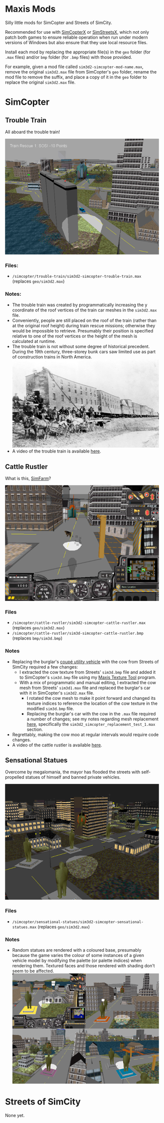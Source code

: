 # Maxis Mods

Silly little mods for SimCopter and Streets of SimCity.

Recommended for use with [SimCopterX](http://simcopter.net) or [SimStreetsX](http://www.streetsofsimcity.com/), which not only patch both games to ensure reliable operation when run under modern versions of Windows but also ensure that they use local resource files.

Install each mod by replacing the appropriate file(s) in the `geo` folder (for `.max` files) and/or `bmp` folder (for `.bmp` files) with those provided.

For example, given a mod file called `sim3d2-simcopter-mod-name.max`, remove the original `sim3d2.max` file from SimCopter's `geo` folder, rename the mod file to remove the suffix, and place a copy of it in the `geo` folder to replace the original `sim3d2.max` file.

# SimCopter

## Trouble Train

All aboard the trouble train!

![A screenshot of the trouble train in action.](readme-assets/trouble-train.png)

### Files:
* `/simcopter/trouble-train/sim3d2-simcopter-trouble-train.max` (replaces `geo/sim3d2.max`)

### Notes:
* The trouble train was created by programmatically increasing the y coordinate of the roof vertices of the train car meshes in the `sim3d2.max` file.
* Conveniently, people are still placed on the roof of the train (rather than at the original roof height) during train rescue missions; otherwise they would be impossible to retrieve. Presumably their position is specified relative to one of the roof vertices or the height of the mesh is calculated at runtime.
* The trouble train is not without some degree of historical precedent. During the 19th century, three-storey bunk cars saw limited use as part of construction trains in North America.
![A three-storey bunk car.](readme-assets/bunk-car.jpg)
* A video of the trouble train is available [here](readme-assets/trouble-train.mp4).

## Cattle Rustler

What is this, [SimFarm](https://en.wikipedia.org/wiki/SimFarm)?

![A cow driving dangerously.](readme-assets/cattle-rustler.png)

### Files
* `/simcopter/cattle-rustler/sim3d2-simcopter-cattle-rustler.max` (replaces `geo/sim3d2.max`)
* `/simcopter/cattle-rustler/sim3d-simcopter-cattle-rustler.bmp` (replaces `bmp/sim3d.bmp`)

### Notes
* Replacing the burglar's [coupé utility vehicle](https://en.wikipedia.org/wiki/Coup%C3%A9_utility) with the cow from Streets of SimCity required a few changes:
  * I extracted the cow texture from Streets' `sim3d.bmp` file and added it to SimCopter's `sim3d.bmp` file using my [Maxis Texture Tool](https://github.com/CahootsMalone/maxis-texture-tool) program.
  * With a mix of programmatic and manual editing, I extracted the cow mesh from Streets' `sim3d1.max` file and replaced the burglar's car with it in SimCopter's `sim3d2.max` file.
    * I rotated the cow mesh to make it point forward and changed its texture indices to reference the location of the cow texture in the modified `sim3d.bmp` file.
    * Replacing the burglar's car with the cow in the `.max` file required a number of changes; see my notes regarding mesh replacement [here](https://github.com/haffmans/Maxis-formats/blob/master/experiments/README.md), specifically the `sim3d2_simcopter_replacement_test_1.max` section.
* Regrettably, making the cow moo at regular intervals would require code changes.
* A video of the cattle rustler is available [here](readme-assets/cattle-rustler.mp4).

## Sensational Statues

Overcome by megalomania, the mayor has flooded the streets with self-propelled statues of himself and banned private vehicles.

![You can't fight city hall.](readme-assets/sensational-statues.png)

### Files
* `/simcopter/sensational-statues/sim3d2-simcopter-sensational-statues.max` (replaces `geo/sim3d2.max`)

### Notes
* Random statues are rendered with a coloured base, presumably because the game varies the colour of some instances of a given vehicle model by modifying the palette (or palette indices) when rendering them. Textured faces and those rendered with shading don't seem to be affected.
![Various base colours.](readme-assets/sensational-statues-1.png)

# Streets of SimCity

None yet.